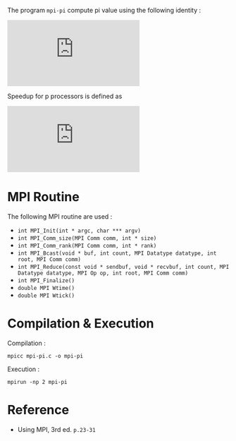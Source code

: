 The program `mpi-pi` compute pi value using the following identity :

![](https://latex.codecogs.com/gif.latex?%5Cint_0%5E1%5Cfrac%7B4%7D%7B1&plus;x%5E2%7D%5C%2C%5Cmathrm%7Bd%7Dx%20%3D%20%5Cpi)

Speedup for p processors is defined as 

![](https://latex.codecogs.com/gif.latex?%5Cfrac%7B%5Ctextrm%7Btime%20for%201%20process%7D%7D%7B%5Ctextrm%7Btime%20for%20%7D%20p%20%5Ctextrm%7B%20processes%7D%7D)

# MPI Routine

The following MPI routine are used :

* `int MPI_Init(int * argc, char *** argv)`
* `int MPI_Comm_size(MPI Comm comm, int * size)`
* `int MPI_Comm_rank(MPI Comm comm, int * rank)`
* `int MPI_Bcast(void * buf, int count, MPI Datatype datatype, int root, MPI Comm comm)`
* `int MPI_Reduce(const void * sendbuf, void * recvbuf, int count, MPI Datatype datatype, MPI Op op, int root, MPI Comm comm)`
* `int MPI_Finalize()`
* `double MPI Wtime()`
* `double MPI Wtick()`

# Compilation & Execution

Compilation :
```
mpicc mpi-pi.c -o mpi-pi
```
Execution :
```
mpirun -np 2 mpi-pi
```

# Reference 

* Using MPI, 3rd ed. `p.23-31`
